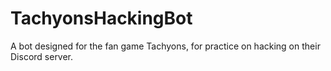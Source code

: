 # TachyonsHackingBot
A bot designed for the fan game Tachyons, for practice on hacking on their Discord server.
